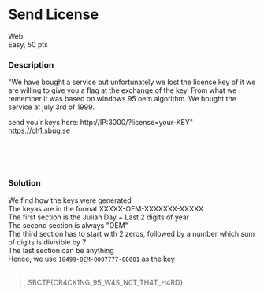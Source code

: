 # Send License

Web<br/>
Easy, 50 pts<br/>

### Description
"We have bought a service but unfortunately we lost the license key of it we are willing to give you a flag at the exchange of the key.
From what we remember it was based on windows 95 oem algorithm.
We bought the service at july 3rd of 1999.

send you'r keys here: http://IP:3000/?license=your-KEY"<br/>
https://ch1.sbug.se	<br/>

<br/><br/><br/>

### Solution
We find how the keys were generated<br/>
The keyas are in the format XXXXX-OEM-XXXXXXX-XXXXX<br/>
The first section is the Julian Day + Last 2 digits of year<br/>
The second section is always "OEM"<br/>
The third section has to start with 2 zeros, followed by a number which sum of digits is divisible by 7<br/>
The last section can be anything<br/>
Hence, we use `18499-OEM-0007777-00001` as the key<br/>
<br/>
> SBCTF{CR4CK1NG_95_W4S_N0T_TH4T_H4RD}